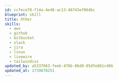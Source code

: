 ```yaml
---
id: ccfece78-f14a-4e48-ac13-46743ef064bc
blueprint: skill
title: Other
skills:
  - aws
  - github
  - bitbucket
  - slack
  - jira
  - linux
  - livewire
  - tailwindcss
updated_by: a5337063-feeb-476b-86d0-85dfe861c466
updated_at: 1739878251
---
```

